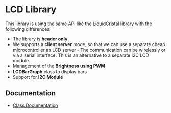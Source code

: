 # LCD Library

This library is using the same API like the [LiquidCristal](https://github.com/arduino-libraries/LiquidCrystal) library with the following differences
- The library is __header only__
- We supports a __client server__ mode, so that we can use a separate cheap microcontroller as LCD server - The communication can be wirelessly or via a serial interface. This is an alternative to a separate I2C LCD module.
- Management of the __Brightness using PWM__
- __LCDBarGraph__ class to display bars
- Support for __I2C Module__

## Documentation

- [Class Documentation](https://pschatzmann.github.io/arduino-lcd/html/annotated.html)